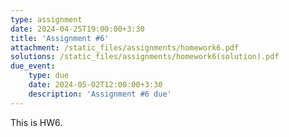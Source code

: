 ```yaml
---
type: assignment
date: 2024-04-25T19:00:00+3:30
title: 'Assignment #6'
attachment: /static_files/assignments/homework6.pdf
solutions: /static_files/assignments/homework6(solution).pdf
due_event: 
    type: due
    date: 2024-05-02T12:00:00+3:30
    description: 'Assignment #6 due'
---
```

This is HW6.

